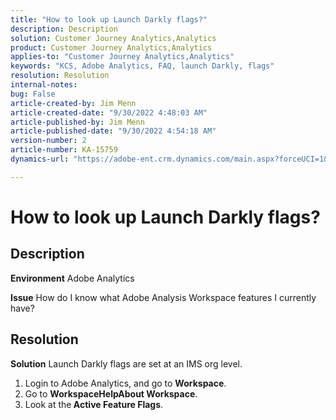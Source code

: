```yaml
---
title: "How to look up Launch Darkly flags?"
description: Description
solution: Customer Journey Analytics,Analytics
product: Customer Journey Analytics,Analytics
applies-to: "Customer Journey Analytics,Analytics"
keywords: "KCS, Adobe Analytics, FAQ, launch Darkly, flags"
resolution: Resolution
internal-notes: 
bug: False
article-created-by: Jim Menn
article-created-date: "9/30/2022 4:48:03 AM"
article-published-by: Jim Menn
article-published-date: "9/30/2022 4:54:18 AM"
version-number: 2
article-number: KA-15759
dynamics-url: "https://adobe-ent.crm.dynamics.com/main.aspx?forceUCI=1&pagetype=entityrecord&etn=knowledgearticle&id=2a17b810-7b40-ed11-9db1-0022480866ad"

---
```

# How to look up Launch Darkly flags?

## Description


<b>Environment</b>
 Adobe Analytics

<b>Issue</b>
 How do I know what Adobe Analysis Workspace features I currently have?


## Resolution


<b>Solution</b>
Launch Darkly flags are set at an IMS org level.

1. Login to Adobe Analytics, and go to <b>Workspace</b>.
2. Go to <b>Workspace</b><b>Help</b><b>About Workspace</b>.
3. Look at the<b> Active Feature Flags</b>.

